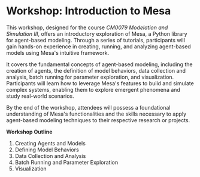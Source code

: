 # Workshop: Introduction to Mesa

This workshop, designed for the course *CM0079 Modelation and Simulation III*, offers an introductory exploration of Mesa, a Python library for agent-based modeling. Through a series of tutorials, participants will gain hands-on experience in creating, running, and analyzing agent-based models using Mesa's intuitive framework.

It covers the fundamental concepts of agent-based modeling, including the creation of agents, the definition of model behaviors, data collection and analysis, batch running for parameter exploration, and visualization. Participants will learn how to leverage Mesa's features to build and simulate complex systems, enabling them to explore emergent phenomena and study real-world scenarios.

By the end of the workshop, attendees will possess a foundational understanding of Mesa's functionalities and the skills necessary to apply agent-based modeling techniques to their respective research or projects.

**Workshop Outline**
1. Creating Agents and Models
2. Defining Model Behaviors
3. Data Collection and Analysis
4. Batch Running and Parameter Exploration
5. Visualization
